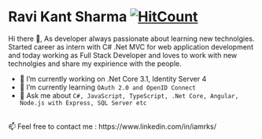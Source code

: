 # Ravi Kant Sharma [![HitCount](http://hits.dwyl.com/{iamrks}/{iamrks}.svg)](http://hits.dwyl.com/{iamrks}/{iamrks})
Hi there 👋, As developer always passionate about learning new technolgies. Started career as intern with C# .Net MVC for web application development and today working as Full Stack Developer and loves to work with new technolgies and share my expirience with the people. 


- 🔭 I’m currently working on .Net Core 3.1, Identity Server 4
- 🌱 I’m currently learning `OAuth 2.0 and OpenID Connect`
- 💬 Ask me about `C#, JavaScript, TypeScript, .Net Core, Angular, Node.js with Express, SQL Server etc`

<br/>
📫 Feel free to contact me : https://www.linkedin.com/in/iamrks/
